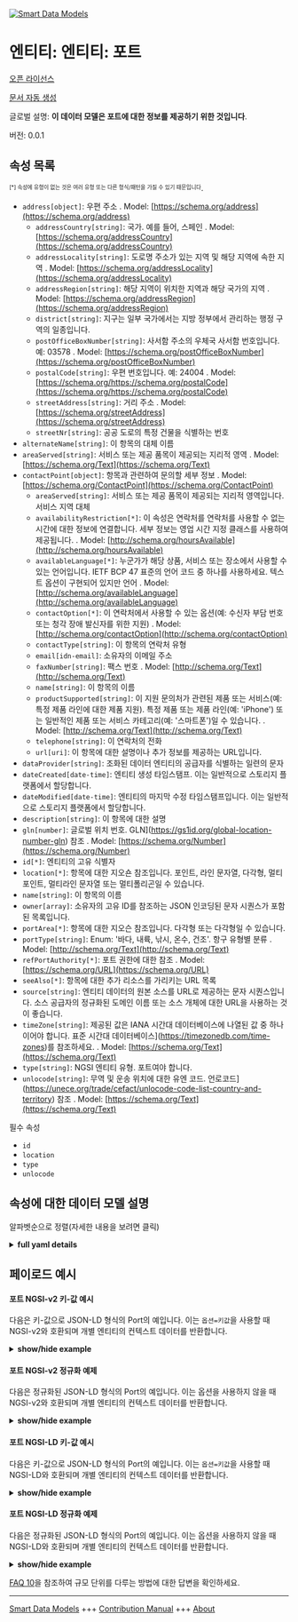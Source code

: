 <!-- 10-Header -->    
[![Smart Data Models](https://smartdatamodels.org/wp-content/uploads/2022/01/SmartDataModels_logo.png "Logo")](https://smartdatamodels.org)    
엔티티: 엔티티: 포트    
============<!-- /10-Header -->    
<!-- 15-License -->    
[오픈 라이선스](https://github.com/smart-data-models//dataModel.MarineTransport/blob/master/Port/LICENSE.md)    
[문서 자동 생성](https://docs.google.com/presentation/d/e/2PACX-1vTs-Ng5dIAwkg91oTTUdt8ua7woBXhPnwavZ0FxgR8BsAI_Ek3C5q97Nd94HS8KhP-r_quD4H0fgyt3/pub?start=false&loop=false&delayms=3000#slide=id.gb715ace035_0_60)    
<!-- /15-License -->    
<!-- 20-Description -->    
글로벌 설명: **이 데이터 모델은 포트에 대한 정보를 제공하기 위한 것입니다**.    
버전: 0.0.1    
<!-- /20-Description -->    
<!-- 30-PropertiesList -->    
## 속성 목록    
<sup><sub>[*] 속성에 유형이 없는 것은 여러 유형 또는 다른 형식/패턴을 가질 수 있기 때문입니다</sub></sup>.    
- `address[object]`: 우편 주소  . Model: [https://schema.org/address](https://schema.org/address)	- `addressCountry[string]`: 국가. 예를 들어, 스페인  . Model: [https://schema.org/addressCountry](https://schema.org/addressCountry)    
	- `addressLocality[string]`: 도로명 주소가 있는 지역 및 해당 지역에 속한 지역  . Model: [https://schema.org/addressLocality](https://schema.org/addressLocality)    
	- `addressRegion[string]`: 해당 지역이 위치한 지역과 해당 국가의 지역  . Model: [https://schema.org/addressRegion](https://schema.org/addressRegion)    
	- `district[string]`: 지구는 일부 국가에서는 지방 정부에서 관리하는 행정 구역의 일종입니다.      
	- `postOfficeBoxNumber[string]`: 사서함 주소의 우체국 사서함 번호입니다. 예: 03578  . Model: [https://schema.org/postOfficeBoxNumber](https://schema.org/postOfficeBoxNumber)    
	- `postalCode[string]`: 우편 번호입니다. 예: 24004  . Model: [https://schema.org/https://schema.org/postalCode](https://schema.org/https://schema.org/postalCode)    
	- `streetAddress[string]`: 거리 주소  . Model: [https://schema.org/streetAddress](https://schema.org/streetAddress)    
	- `streetNr[string]`: 공공 도로의 특정 건물을 식별하는 번호      
- `alternateName[string]`: 이 항목의 대체 이름  - `areaServed[string]`: 서비스 또는 제공 품목이 제공되는 지리적 영역  . Model: [https://schema.org/Text](https://schema.org/Text)- `contactPoint[object]`: 항목과 관련하여 문의할 세부 정보  . Model: [https://schema.org/ContactPoint](https://schema.org/ContactPoint)	- `areaServed[string]`: 서비스 또는 제공 품목이 제공되는 지리적 영역입니다. 서비스 지역 대체      
	- `availabilityRestriction[*]`: 이 속성은 연락처를 연락처를 사용할 수 없는 시간에 대한 정보에 연결합니다. 세부 정보는 영업 시간 지정 클래스를 사용하여 제공됩니다.  . Model: [http://schema.org/hoursAvailable](http://schema.org/hoursAvailable)    
	- `availableLanguage[*]`: 누군가가 해당 상품, 서비스 또는 장소에서 사용할 수 있는 언어입니다. IETF BCP 47 표준의 언어 코드 중 하나를 사용하세요. 텍스트 옵션이 구현되어 있지만 언어  . Model: [http://schema.org/availableLanguage](http://schema.org/availableLanguage)    
	- `contactOption[*]`: 이 연락처에서 사용할 수 있는 옵션(예: 수신자 부담 번호 또는 청각 장애 발신자를 위한 지원)  . Model: [http://schema.org/contactOption](http://schema.org/contactOption)    
	- `contactType[string]`: 이 항목의 연락처 유형      
	- `email[idn-email]`: 소유자의 이메일 주소      
	- `faxNumber[string]`: 팩스 번호  . Model: [http://schema.org/Text](http://schema.org/Text)    
	- `name[string]`: 이 항목의 이름      
	- `productSupported[string]`: 이 지원 문의처가 관련된 제품 또는 서비스(예: 특정 제품 라인에 대한 제품 지원). 특정 제품 또는 제품 라인(예: 'iPhone') 또는 일반적인 제품 또는 서비스 카테고리(예: '스마트폰')일 수 있습니다.  . Model: [http://schema.org/Text](http://schema.org/Text)    
	- `telephone[string]`: 이 연락처의 전화      
	- `url[uri]`: 이 항목에 대한 설명이나 추가 정보를 제공하는 URL입니다.      
- `dataProvider[string]`: 조화된 데이터 엔티티의 공급자를 식별하는 일련의 문자  - `dateCreated[date-time]`: 엔티티 생성 타임스탬프. 이는 일반적으로 스토리지 플랫폼에서 할당합니다.  - `dateModified[date-time]`: 엔티티의 마지막 수정 타임스탬프입니다. 이는 일반적으로 스토리지 플랫폼에서 할당합니다.  - `description[string]`: 이 항목에 대한 설명  - `gln[number]`: 글로벌 위치 번호. GLN](https://gs1id.org/global-location-number-gln) 참조  . Model: [https://schema.org/Number](https://schema.org/Number)- `id[*]`: 엔티티의 고유 식별자  - `location[*]`: 항목에 대한 지오숀 참조입니다. 포인트, 라인 문자열, 다각형, 멀티포인트, 멀티라인 문자열 또는 멀티폴리곤일 수 있습니다.  - `name[string]`: 이 항목의 이름  - `owner[array]`: 소유자의 고유 ID를 참조하는 JSON 인코딩된 문자 시퀀스가 포함된 목록입니다.  - `portArea[*]`: 항목에 대한 지오슨 참조입니다. 다각형 또는 다각형일 수 있습니다.  - `portType[string]`: Enum: '바다, 내륙, 낚시, 온수, 건조'. 항구 유형별 분류  . Model: [http://schema.org/Text](http://schema.org/Text)- `refPortAuthority[*]`: 포트 권한에 대한 참조  . Model: [https://schema.org/URL](https://schema.org/URL)- `seeAlso[*]`: 항목에 대한 추가 리소스를 가리키는 URL 목록  - `source[string]`: 엔티티 데이터의 원본 소스를 URL로 제공하는 문자 시퀀스입니다. 소스 공급자의 정규화된 도메인 이름 또는 소스 개체에 대한 URL을 사용하는 것이 좋습니다.  - `timeZone[string]`: 제공된 값은 IANA 시간대 데이터베이스에 나열된 값 중 하나이어야 합니다. 표준 시간대 데이터베이스](https://timezonedb.com/time-zones)를 참조하세요.  . Model: [https://schema.org/Text](https://schema.org/Text)- `type[string]`: NGSI 엔티티 유형. 포트여야 합니다.  - `unlocode[string]`: 무역 및 운송 위치에 대한 유엔 코드. 언로코드](https://unece.org/trade/cefact/unlocode-code-list-country-and-territory) 참조  . Model: [https://schema.org/Text](https://schema.org/Text)<!-- /30-PropertiesList -->    
<!-- 35-RequiredProperties -->    
필수 속성    
- `id`  - `location`  - `type`  - `unlocode`  <!-- /35-RequiredProperties -->    
<!-- 40-RequiredProperties -->    
<!-- /40-RequiredProperties -->    
<!-- 50-DataModelHeader -->    
## 속성에 대한 데이터 모델 설명    
알파벳순으로 정렬(자세한 내용을 보려면 클릭)    
<!-- /50-DataModelHeader -->    
<!-- 60-ModelYaml -->    
<details><summary><strong>full yaml details</strong></summary>      
```yaml    
Port:      
  description: The data model is intended to provide information about ports      
  properties:      
    address:      
      description: The mailing address      
      properties:      
        addressCountry:      
          description: 'The country. For example, Spain'      
          type: string      
          x-ngsi:      
            model: https://schema.org/addressCountry      
            type: Property      
        addressLocality:      
          description: 'The locality in which the street address is, and which is in the region'      
          type: string      
          x-ngsi:      
            model: https://schema.org/addressLocality      
            type: Property      
        addressRegion:      
          description: 'The region in which the locality is, and which is in the country'      
          type: string      
          x-ngsi:      
            model: https://schema.org/addressRegion      
            type: Property      
        district:      
          description: 'A district is a type of administrative division that, in some countries, is managed by the local government'      
          type: string      
          x-ngsi:      
            type: Property      
        postOfficeBoxNumber:      
          description: 'The post office box number for PO box addresses. For example, 03578'      
          type: string      
          x-ngsi:      
            model: https://schema.org/postOfficeBoxNumber      
            type: Property      
        postalCode:      
          description: 'The postal code. For example, 24004'      
          type: string      
          x-ngsi:      
            model: https://schema.org/https://schema.org/postalCode      
            type: Property      
        streetAddress:      
          description: The street address      
          type: string      
          x-ngsi:      
            model: https://schema.org/streetAddress      
            type: Property      
        streetNr:      
          description: Number identifying a specific property on a public street      
          type: string      
          x-ngsi:      
            type: Property      
      type: object      
      x-ngsi:      
        model: https://schema.org/address      
        type: Property      
    alternateName:      
      description: An alternative name for this item      
      type: string      
      x-ngsi:      
        type: Property      
    areaServed:      
      description: The geographic area where a service or offered item is provided      
      type: string      
      x-ngsi:      
        model: https://schema.org/Text      
        type: Property      
    contactPoint:      
      description: The details to contact with the item      
      properties:      
        areaServed:      
          description: The geographic area where a service or offered item is provided. Supersedes serviceArea      
          type: string      
          x-ngsi:      
            type: Property      
        availabilityRestriction:      
          anyOf:      
            - description: Array of identifiers format of any NGSI entity      
              items:      
                maxLength: 256      
                minLength: 1      
                pattern: ^[\w\-\.\{\}\$\+\*\[\]`|~^@!,:\\]+$      
                type: string      
              type: array      
              x-ngsi:      
                type: Property      
            - description: Array of identifiers format of any NGSI entity      
              items:      
                format: uri      
                type: string      
              type: array      
              x-ngsi:      
                type: Property      
          description: This property links a contact point to information about when the contact point is not available. The details are provided using the Opening Hours Specification class      
          x-ngsi:      
            model: http://schema.org/hoursAvailable      
            type: Relationship      
        availableLanguage:      
          anyOf:      
            - anyOf:      
                - type: string      
                - items:      
                    type: string      
                  type: array      
          description: 'A language someone may use with or at the item, service or place. Please use one of the language codes from the IETF BCP 47 standard. It is implemented the Text option but it could be also Language'      
          x-ngsi:      
            model: http://schema.org/availableLanguage      
            type: Property      
        contactOption:      
          anyOf:      
            - type: string      
            - items:      
                type: string      
              type: array      
          description: An option available on this contact point (e.g. a toll-free number or support for hearing-impaired callers)      
          x-ngsi:      
            model: http://schema.org/contactOption      
            type: Property      
        contactType:      
          description: Contact type of this item      
          type: string      
          x-ngsi:      
            type: Property      
        email:      
          description: Email address of owner      
          format: idn-email      
          type: string      
          x-ngsi:      
            type: Property      
        faxNumber:      
          description: The fax number      
          type: string      
          x-ngsi:      
            model: http://schema.org/Text      
            type: Property      
        name:      
          description: The name of this item      
          type: string      
          x-ngsi:      
            type: Property      
        productSupported:      
          description: The product or service this support contact point is related to (such as product support for a particular product line). This can be a specific product or product line (e.g. 'iPhone') or a general category of products or services (e.g. 'smartphones')      
          type: string      
          x-ngsi:      
            model: http://schema.org/Text      
            type: Property      
        telephone:      
          description: Telephone of this contact      
          type: string      
          x-ngsi:      
            type: Property      
        url:      
          description: URL which provides a description or further information about this item      
          format: uri      
          type: string      
          x-ngsi:      
            type: Property      
      type: object      
      x-ngsi:      
        model: https://schema.org/ContactPoint      
        type: Property      
    dataProvider:      
      description: A sequence of characters identifying the provider of the harmonised data entity      
      type: string      
      x-ngsi:      
        type: Property      
    dateCreated:      
      description: Entity creation timestamp. This will usually be allocated by the storage platform      
      format: date-time      
      type: string      
      x-ngsi:      
        type: Property      
    dateModified:      
      description: Timestamp of the last modification of the entity. This will usually be allocated by the storage platform      
      format: date-time      
      type: string      
      x-ngsi:      
        type: Property      
    description:      
      description: A description of this item      
      type: string      
      x-ngsi:      
        type: Property      
    gln:      
      description: 'Global Location Number. See [GLN](https://gs1id.org/global-location-number-gln)'      
      type: number      
      x-ngsi:      
        model: https://schema.org/Number      
        type: Property      
    id:      
      anyOf:      
        - description: Identifier format of any NGSI entity      
          maxLength: 256      
          minLength: 1      
          pattern: ^[\w\-\.\{\}\$\+\*\[\]`|~^@!,:\\]+$      
          type: string      
          x-ngsi:      
            type: Property      
        - description: Identifier format of any NGSI entity      
          format: uri      
          type: string      
          x-ngsi:      
            type: Property      
      description: Unique identifier of the entity      
      x-ngsi:      
        type: Property      
    location:      
      description: 'Geojson reference to the item. It can be Point, LineString, Polygon, MultiPoint, MultiLineString or MultiPolygon'      
      oneOf:      
        - description: Geojson reference to the item. Point      
          properties:      
            bbox:      
              items:      
                type: number      
              minItems: 4      
              type: array      
            coordinates:      
              items:      
                type: number      
              minItems: 2      
              type: array      
            type:      
              enum:      
                - Point      
              type: string      
          required:      
            - type      
            - coordinates      
          title: GeoJSON Point      
          type: object      
          x-ngsi:      
            type: GeoProperty      
        - description: Geojson reference to the item. LineString      
          properties:      
            bbox:      
              items:      
                type: number      
              minItems: 4      
              type: array      
            coordinates:      
              items:      
                items:      
                  type: number      
                minItems: 2      
                type: array      
              minItems: 2      
              type: array      
            type:      
              enum:      
                - LineString      
              type: string      
          required:      
            - type      
            - coordinates      
          title: GeoJSON LineString      
          type: object      
          x-ngsi:      
            type: GeoProperty      
        - description: Geojson reference to the item. Polygon      
          properties:      
            bbox:      
              items:      
                type: number      
              minItems: 4      
              type: array      
            coordinates:      
              items:      
                items:      
                  items:      
                    type: number      
                  minItems: 2      
                  type: array      
                minItems: 4      
                type: array      
              type: array      
            type:      
              enum:      
                - Polygon      
              type: string      
          required:      
            - type      
            - coordinates      
          title: GeoJSON Polygon      
          type: object      
          x-ngsi:      
            type: GeoProperty      
        - description: Geojson reference to the item. MultiPoint      
          properties:      
            bbox:      
              items:      
                type: number      
              minItems: 4      
              type: array      
            coordinates:      
              items:      
                items:      
                  type: number      
                minItems: 2      
                type: array      
              type: array      
            type:      
              enum:      
                - MultiPoint      
              type: string      
          required:      
            - type      
            - coordinates      
          title: GeoJSON MultiPoint      
          type: object      
          x-ngsi:      
            type: GeoProperty      
        - description: Geojson reference to the item. MultiLineString      
          properties:      
            bbox:      
              items:      
                type: number      
              minItems: 4      
              type: array      
            coordinates:      
              items:      
                items:      
                  items:      
                    type: number      
                  minItems: 2      
                  type: array      
                minItems: 2      
                type: array      
              type: array      
            type:      
              enum:      
                - MultiLineString      
              type: string      
          required:      
            - type      
            - coordinates      
          title: GeoJSON MultiLineString      
          type: object      
          x-ngsi:      
            type: GeoProperty      
        - description: Geojson reference to the item. MultiLineString      
          properties:      
            bbox:      
              items:      
                type: number      
              minItems: 4      
              type: array      
            coordinates:      
              items:      
                items:      
                  items:      
                    items:      
                      type: number      
                    minItems: 2      
                    type: array      
                  minItems: 4      
                  type: array      
                type: array      
              type: array      
            type:      
              enum:      
                - MultiPolygon      
              type: string      
          required:      
            - type      
            - coordinates      
          title: GeoJSON MultiPolygon      
          type: object      
          x-ngsi:      
            type: GeoProperty      
      x-ngsi:      
        type: GeoProperty      
    name:      
      description: The name of this item      
      type: string      
      x-ngsi:      
        type: Property      
    owner:      
      description: A List containing a JSON encoded sequence of characters referencing the unique Ids of the owner(s)      
      items:      
        anyOf:      
          - description: Identifier format of any NGSI entity      
            maxLength: 256      
            minLength: 1      
            pattern: ^[\w\-\.\{\}\$\+\*\[\]`|~^@!,:\\]+$      
            type: string      
            x-ngsi:      
              type: Property      
          - description: Identifier format of any NGSI entity      
            format: uri      
            type: string      
            x-ngsi:      
              type: Property      
        description: Unique identifier of the entity      
        x-ngsi:      
          type: Property      
      type: array      
      x-ngsi:      
        type: Property      
    portArea:      
      description: Geojson reference to the item. It can be Polygon or MultiPolygon      
      oneOf:      
        - $id: https://geojson.org/schema/Polygon.json      
          $schema: "http://json-schema.org/draft-07/schema#"      
          properties:      
            bbox:      
              items:      
                type: number      
              minItems: 4      
              type: array      
            coordinates:      
              items:      
                items:      
                  items:      
                    type: number      
                  minItems: 2      
                  type: array      
                minItems: 4      
                type: array      
              type: array      
            type:      
              enum:      
                - Polygon      
              type: string      
          required:      
            - type      
            - coordinates      
          title: GeoJSON Polygon      
          type: object      
        - $id: https://geojson.org/schema/MultiPolygon.json      
          $schema: "http://json-schema.org/draft-07/schema#"      
          properties:      
            bbox:      
              items:      
                type: number      
              minItems: 4      
              type: array      
            coordinates:      
              items:      
                items:      
                  items:      
                    items:      
                      type: number      
                    minItems: 2      
                    type: array      
                  minItems: 4      
                  type: array      
                type: array      
              type: array      
            type:      
              enum:      
                - MultiPolygon      
              type: string      
          required:      
            - type      
            - coordinates      
          title: GeoJSON MultiPolygon      
          type: object      
      x-ngsi:      
        type: GeoProperty      
    portType:      
      description: 'Enum: ''Sea, Inland, Fishing, WarmWater, Dry''. Classification by type of port'      
      enum:      
        - Dry      
        - Fishing      
        - Inland      
        - Sea      
        - WarmWater      
      type: string      
      x-ngsi:      
        model: http://schema.org/Text      
        type: Property      
    refPortAuthority:      
      anyOf:      
        - description: Identifier format of any NGSI entity      
          maxLength: 256      
          minLength: 1      
          pattern: ^[\w\-\.\{\}\$\+\*\[\]`|~^@!,:\\]+$      
          type: string      
          x-ngsi:      
            type: Property      
        - description: Identifier format of any NGSI entity      
          format: uri      
          type: string      
          x-ngsi:      
            type: Property      
      description: Reference to the PortAuthority      
      x-ngsi:      
        model: https://schema.org/URL      
        type: Relationship      
    seeAlso:      
      description: list of uri pointing to additional resources about the item      
      oneOf:      
        - items:      
            format: uri      
            type: string      
          minItems: 1      
          type: array      
        - format: uri      
          type: string      
      x-ngsi:      
        type: Property      
    source:      
      description: 'A sequence of characters giving the original source of the entity data as a URL. Recommended to be the fully qualified domain name of the source provider, or the URL to the source object'      
      type: string      
      x-ngsi:      
        type: Property      
    timeZone:      
      description: 'The value provided should be among those listed in the IANA Time Zone Database. See [Time Zone Database](https://timezonedb.com/time-zones)'      
      type: string      
      x-ngsi:      
        model: https://schema.org/Text      
        type: Property      
    type:      
      description: NGSI Entity type. It has to be Port      
      enum:      
        - Port      
      type: string      
      x-ngsi:      
        type: Property      
    unlocode:      
      description: 'United Nations Code for Trade and Transport Locations. See [Unlocode](https://unece.org/trade/cefact/unlocode-code-list-country-and-territory)'      
      type: string      
      x-ngsi:      
        model: https://schema.org/Text      
        type: Property      
  required:      
    - id      
    - type      
    - location      
    - unlocode      
  type: object      
  x-derived-from: ""      
  x-disclaimer: 'Redistribution and use in source and binary forms, with or without modification, are permitted  provided that the license conditions are met. Copyleft (c) 2022 Contributors to Smart Data Models Program'      
  x-license-url: https://github.com/smart-data-models/dataModel.MarineTransport/blob/master/Port/LICENSE.md      
  x-model-schema: https://smart-data-models.github.io/dataModel.Ports/Port/schema.json      
  x-model-tags: ""      
  x-version: 0.0.1      
```    
</details>      
<!-- /60-ModelYaml -->    
<!-- 70-MiddleNotes -->    
<!-- /70-MiddleNotes -->    
<!-- 80-Examples -->    
## 페이로드 예시    
#### 포트 NGSI-v2 키-값 예시    
다음은 키-값으로 JSON-LD 형식의 Port의 예입니다. 이는 `옵션=키값`을 사용할 때 NGSI-v2와 호환되며 개별 엔티티의 컨텍스트 데이터를 반환합니다.    
<details><summary><strong>show/hide example</strong></summary>      
```json  
{  
  "id": "urn:mrn:amura:port:UNLOCODE",  
  "type": "Port",  
  "location": {  
    "type": "Point",  
    "coordinates": [  
      -0.3048254137983776,  
      39.431348987126704  
    ]  
  },  
  "name": "Port name",  
  "unlocode": "Unlocode",  
  "description": "Port description",  
  "address": {  
    "streetAddress": "Avda. Example",  
    "addressCountry": "ES",  
    "addressLocality": "Locality",  
    "postalCode": "1234"  
  },  
  "contactPoint": {  
    "telephone": "+34 12 34 56 78",  
    "email": "example@port.com",  
    "availableLanguage": [  
      "en-EN",  
      "es-ES"  
    ],  
    "faxNumber": "12 345 67 89",  
    "name": "Portname",  
    "url": "https://URL"  
  },  
  "portArea": {  
    "type": "MultiPolygon",  
    "coordinates": [  
      [  
        [  
          [  
            -0.33295074395914526,  
            39.4631637203228  
          ],  
          [  
            -0.33295074395914526,  
            39.42053808578652  
          ],  
          [  
            -0.2829300303054083,  
            39.42053808578652  
          ],  
          [  
            -0.2829300303054083,  
            39.4631637203228  
          ],  
          [  
            -0.33295074395914526,  
            39.4631637203228  
          ]  
        ]  
      ]  
    ]  
  },  
  "timeZone": "Europe/London",  
  "gln": 123456789,  
  "portType": "Sea",  
  "refPortAuthority": "urn:mrn:amura:port-authority:UNLOCODE"  
}  
```  
</details>    
#### 포트 NGSI-v2 정규화 예제    
다음은 정규화된 JSON-LD 형식의 Port의 예입니다. 이는 옵션을 사용하지 않을 때 NGSI-v2와 호환되며 개별 엔티티의 컨텍스트 데이터를 반환합니다.    
<details><summary><strong>show/hide example</strong></summary>      
```json  
{  
  "id": "urn:mrn:amura:port:UNLOCODE",  
  "type": "Port",  
  "location": {  
    "type": "geo:json",  
    "value": {  
      "type": "Point",  
      "coordinates": [  
        -0.3048254137983776,  
        39.431348987126704  
      ]  
    }  
  },  
  "name": {  
    "type": "Text",  
    "value": "Port name"  
  },  
  "unlocode": {  
    "type": "Text",  
    "value": "Unlocode"  
  },  
  "description": {  
    "type": "Text",  
    "value": "Port description"  
  },  
  "address": {  
    "type": "StructuredValue",  
    "value": {  
      "streetAddress": "Avda. Example",  
      "addressCountry": "ES",  
      "addressLocality": "Locality",  
      "postalCode": "1234"  
    }  
  },  
  "contactPoint": {  
    "type": "StructuredValue",  
    "value": {  
      "telephone": "+34 12 34 56 78",  
      "email": "example@port.com",  
      "availableLanguage": [  
        "en-EN",  
        "es-ES"  
      ],  
      "faxNumber": "12 345 67 89",  
      "name": "Portname",  
      "url": "https://URL"  
    }  
  },  
  "portArea": {  
    "type": "geo:json",  
    "value": {  
      "type": "MultiPolygon",  
      "coordinates": [  
        [  
          [  
            [  
              -0.33295074395914526,  
              39.4631637203228  
            ],  
            [  
              -0.33295074395914526,  
              39.42053808578652  
            ],  
            [  
              -0.2829300303054083,  
              39.42053808578652  
            ],  
            [  
              -0.2829300303054083,  
              39.4631637203228  
            ],  
            [  
              -0.33295074395914526,  
              39.4631637203228  
            ]  
          ]  
        ]  
      ]  
    }  
  },  
  "timeZone": {  
    "type": "Text",  
    "value": "Europe/London"  
  },  
  "gln": {  
    "type": "Number",  
    "value": 123456789  
  },  
  "portType": {  
    "type": "Text",  
    "value": "Sea"  
  },  
  "refPortAuthority": {  
    "type": "Text",  
    "value": "urn:mrn:amura:port-authority:UNLOCODE"  
  }  
}  
```  
</details>    
#### 포트 NGSI-LD 키-값 예시    
다음은 키-값으로 JSON-LD 형식의 Port의 예입니다. 이는 `옵션=키값`을 사용할 때 NGSI-LD와 호환되며 개별 엔티티의 컨텍스트 데이터를 반환합니다.    
<details><summary><strong>show/hide example</strong></summary>      
```json  
{  
  "id": "urn:mrn:amura:port:UNLOCODE",  
  "type": "Port",  
  "location": {  
    "type": "Point",  
    "coordinates": [  
      -0.3048254137983776,  
      39.431348987126704  
    ]  
  },  
  "name": "Port name",  
  "unlocode": "Unlocode",  
  "description": "Port description",  
  "address": {  
    "streetAddress": "Avda. Example",  
    "addressCountry": "ES",  
    "addressLocality": "Locality",  
    "postalCode": "1234"  
  },  
  "contactPoint": {  
    "telephone": "+34 12 34 56 78",  
    "email": "example@port.com",  
    "availableLanguage": [  
      "en-EN",  
      "es-ES"  
    ],  
    "faxNumber": "12 345 67 89",  
    "name": "Portname",  
    "url": "https://URL"  
  },  
  "portArea": {  
    "type": "MultiPolygon",  
    "coordinates": [  
      [  
        [  
          [  
            -0.33295074395914526,  
            39.4631637203228  
          ],  
          [  
            -0.33295074395914526,  
            39.42053808578652  
          ],  
          [  
            -0.2829300303054083,  
            39.42053808578652  
          ],  
          [  
            -0.2829300303054083,  
            39.4631637203228  
          ],  
          [  
            -0.33295074395914526,  
            39.4631637203228  
          ]  
        ]  
      ]  
    ]  
  },  
  "timeZone": "Europe/London",  
  "gln": 123456789,  
  "portType": "Sea",  
  "refPortAuthority": "urn:mrn:amura:port-authority:UNLOCODE",  
  "@context": [  
    "https://raw.githubusercontent.com/smart-data-models/dataModel.MarineTransport/master/context.jsonld",  
    "https://gitlab.com/hiades/fiware/smart-data-models/-/raw/main/context.jsonld"  
  ]  
}  
```  
</details>    
#### 포트 NGSI-LD 정규화 예제    
다음은 정규화된 JSON-LD 형식의 Port의 예입니다. 이는 옵션을 사용하지 않을 때 NGSI-LD와 호환되며 개별 엔티티의 컨텍스트 데이터를 반환합니다.    
<details><summary><strong>show/hide example</strong></summary>      
```json  
{  
  "id": "urn:mrn:amura:port:UNLOCODE",  
  "type": "Port",  
  "location": {  
    "type": "GeoProperty",  
    "value": {  
      "type": "Point",  
      "coordinates": [  
          -0.3048254137983776,  
          39.431348987126704  
      ]  
    }  
  },  
  "name": {  
      "type": "Property",  
      "value": "Port name"  
  },  
  "unlocode": {  
    "type": "Property",  
    "value": "Unlocode"  
  },  
  "description": {  
    "type": "Property",  
    "value": "Port description"  
  },  
  "address": {  
    "type": "Property",  
    "value": {  
      "streetAddress": "Avda. Example",  
      "addressCountry": "ES",  
      "addressLocality": "Locality",  
      "postalCode": "1234"  
    }  
  },  
  "contactPoint": {  
    "type": "Property",  
    "value": {  
      "telephone": "+34 12 34 56 78",  
      "email": "example@port.com",  
      "availableLanguage": [  
        "en-EN",  
        "es-ES"  
      ],  
      "faxProperty": "12 345 67 89",  
      "name": "Portname",  
      "url": "https://URL"  
    }  
  },  
  "portArea":{  
    "type": "GeoProperty",  
    "value": {  
      "type": "MultiPolygon",  
      "coordinates": [  
        [  
          [  
            [  
              -0.33295074395914526,  
              39.4631637203228  
            ],  
            [  
              -0.33295074395914526,  
              39.42053808578652  
            ],  
            [  
              -0.2829300303054083,  
              39.42053808578652  
            ],  
            [  
              -0.2829300303054083,  
              39.4631637203228  
            ],  
            [  
              -0.33295074395914526,  
              39.4631637203228  
            ]  
          ]  
        ]  
      ]  
    }  
  },  
  "timeZone": {  
    "type": "Property",  
    "value": "Europe/London"  
  },  
  "gln": {  
    "type": "Property",  
    "value": 123456789  
  },  
  "portType": {  
    "type": "Property",  
    "value": "Sea"  
  },  
  "refPortAuthority": {  
      "type": "Relationship",  
      "value": "urn:mrn:amura:port-authority:UNLOCODE"  
  },  
  "@context": [  
    "https://raw.githubusercontent.com/smart-data-models/dataModel.MarineTransport/master/context.jsonld",  
    "https://gitlab.com/hiades/fiware/smart-data-models/-/raw/main/context.jsonld"  
  ]  
}  
```  
</details><!-- /80-Examples -->    
<!-- 90-FooterNotes -->    
<!-- /90-FooterNotes -->    
<!-- 95-Units -->    
[FAQ 10](https://smartdatamodels.org/index.php/faqs/)을 참조하여 규모 단위를 다루는 방법에 대한 답변을 확인하세요.    
<!-- /95-Units -->    
<!-- 97-LastFooter -->    
---    
[Smart Data Models](https://smartdatamodels.org) +++ [Contribution Manual](https://bit.ly/contribution_manual) +++ [About](https://bit.ly/Introduction_SDM)<!-- /97-LastFooter -->    
